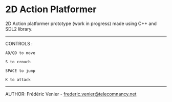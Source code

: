 # 2D Action Platformer
2D Action platformer prototype (work in progress) made using C++ and SDL2 library.

------------------------------------------------------------------------------

CONTROLS :

    AD/QD to move
    
    S to crouch
    
    SPACE to jump

    K to attack

------------------------------------------------------------------------------

AUTHOR: Frédéric Venier - frederic.venier@telecomnancy.net
